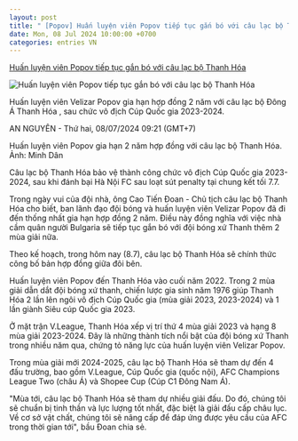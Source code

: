 ```yaml
---
layout: post
title: " [Popov] Huấn luyện viên Popov tiếp tục gắn bó với câu lạc bộ Thanh Hóa"
date: Mon, 08 Jul 2024 10:00:00 +0700
categories: entries VN
---
```

[Huấn luyện viên Popov tiếp tục gắn bó với câu lạc bộ Thanh Hóa](https://laodong.vn/bong-da/huan-luyen-vien-popov-tiep-tuc-gan-bo-voi-cau-lac-bo-thanh-hoa-1363074.ldo)

![Huấn luyện viên Popov tiếp tục gắn bó với câu lạc bộ Thanh Hóa](https://media-cdn-v2.laodong.vn/storage/newsportal/2024/7/8/1363074/Popov3-2-1.jpeg?w=800&h=420&crop=auto&scale=both)

Huấn luyện viên Velizar Popov gia hạn hợp đồng 2 năm với câu lạc bộ Đông Á Thanh Hóa , sau chức vô địch Cúp Quốc gia 2023-2024.

AN NGUYÊN - Thứ hai, 08/07/2024 09:21 (GMT+7)

Huấn luyện viên Popov gia hạn 2 năm hợp đồng với câu lạc bộ Thanh Hóa. Ảnh: Minh Dân

Câu lạc bộ Thanh Hóa bảo vệ thành công chức vô địch Cúp Quốc gia 2023-2024, sau khi đánh bại Hà Nội FC sau loạt sút penalty tại chung kết tối 7.7.

Trong ngày vui của đội nhà, ông Cao Tiến Đoan - Chủ tịch câu lạc bộ Thanh Hóa cho biết, ban lãnh đạo đội bóng và huấn luyện viên Velizar Popov đã đi đến thống nhất gia hạn hợp đồng 2 năm. Điều này đồng nghĩa với việc nhà cầm quân người Bulgaria sẽ tiếp tục gắn bó với đội bóng xứ Thanh thêm 2 mùa giải nữa.

Theo kế hoạch, trong hôm nay (8.7), câu lạc bộ Thanh Hóa sẽ chính thức công bố bản hợp đồng giữa đôi bên.

Huấn luyện viên Popov đến Thanh Hóa vào cuối năm 2022. Trong 2 mùa giải dẫn dắt đội bóng xứ thanh, chiến lược gia sinh năm 1976 giúp Thanh Hóa 2 lần lên ngôi vô địch Cúp Quốc gia (mùa giải 2023, 2023-2024) và 1 lần giành Siêu cúp Quốc gia 2023.

Ở mặt trận V.League, Thanh Hóa xếp vị trí thứ 4 mùa giải 2023 và hạng 8 mùa giải 2023-2024. Đây là những thành tích nổi bật của đội bóng xứ Thanh trong nhiều năm qua, chứng tỏ năng lực của huấn luyện viên Velizar Popov.

Trong mùa giải mới 2024-2025, câu lạc bộ Thanh Hóa sẽ tham dự đến 4 đấu trường, bao gồm V.League, Cúp Quốc gia (quốc nội), AFC Champions League Two (châu Á) và Shopee Cup (Cúp C1 Đông Nam Á).

"Mùa tới, câu lạc bộ Thanh Hóa sẽ tham dự nhiều giải đấu. Do đó, chúng tôi sẽ chuẩn bị tinh thần và lực lượng tốt nhất, đặc biệt là giải đấu cấp châu lục. Về cơ sở vật chất, chúng tôi sẽ nâng cấp để đáp ứng được yêu cầu của AFC trong thời gian tới", bầu Đoan chia sẻ.


